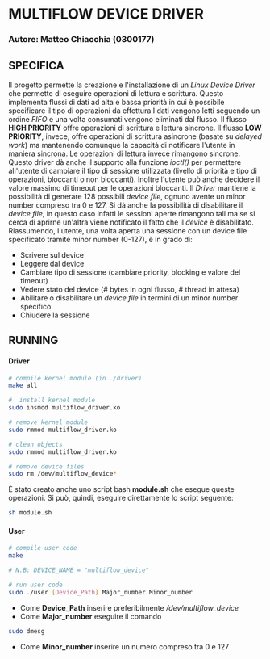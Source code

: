 # MULTIFLOW DEVICE DRIVER
### Autore: Matteo Chiacchia (0300177)


## SPECIFICA
Il progetto permette la creazione e l'installazione di un *Linux Device Driver* che permette di eseguire operazioni di lettura e scrittura.
Questo implementa flussi di dati ad alta e bassa priorità in cui è possibile specificare il tipo di operazioni da effettura
I dati vengono letti seguendo un ordine *FIFO* e una volta consumati vengono eliminati dal flusso. 
Il flusso **HIGH PRIORITY** offre operazioni di scrittura e lettura sincrone. Il flusso **LOW PRIORITY**, invece, offre operazioni di scrittura asincrone (basate su *delayed work*) ma mantenendo comunque la capacità di notificare l'utente in maniera sincrona. Le operazioni di lettura invece rimangono sincrone. Questo driver dà anche il supporto alla funzione *ioctl()* per permettere all'utente di cambiare il tipo di sessione utilizzata (livello di priorità e tipo di operazioni, bloccanti o non bloccanti). Inoltre l'utente può anche decidere il valore massimo di timeout per le operazioni bloccanti. 
Il *Driver* mantiene la possibilità di generare 128 possibili *device file*, ognuno avente un minor number compreso tra 0 e 127.
Si dà anche la possibilità di disabilitare il *device file*, in questo caso infatti le sessioni aperte rimangono tali ma se si cerca di aprirne un'altra viene notificato il fatto che il *device* è disabilitato.
Riassumendo, l'utente, una volta aperta una sessione con un device file specificato tramite minor number (0-127), è in grado di:
* Scrivere sul device
* Leggere dal device
* Cambiare tipo di sessione (cambiare priority, blocking e valore del timeout)
* Vedere stato del device (# bytes in ogni flusso, # thread in attesa)
* Abilitare o disabilitare un *device file* in termini di un minor number specifico
* Chiudere la sessione

## RUNNING

#### Driver
```bash
# compile kernel module (in ./driver)
make all

#  install kernel module
sudo insmod multiflow_driver.ko

# remove kernel module
sudo rmmod multiflow_driver.ko

# clean objects
sudo rmmod multiflow_driver.ko

# remove device files
sudo rm /dev/multiflow_device*

```

È stato creato anche uno script bash **module.sh** che esegue queste operazioni. Si può, quindi, eseguire direttamente lo script seguente:
```bash
sh module.sh
```

#### User
```bash
# compile user code
make

# N.B: DEVICE_NAME = "multiflow_device"

# run user code
sudo ./user [Device_Path] Major_number Minor_number
```

* Come **Device_Path** inserire preferibilmente */dev/multiflow_device*
* Come **Major_number** eseguire il comando
```bash
sudo dmesg
```
* Come **Minor_number** inserire un numero compreso tra 0 e 127


